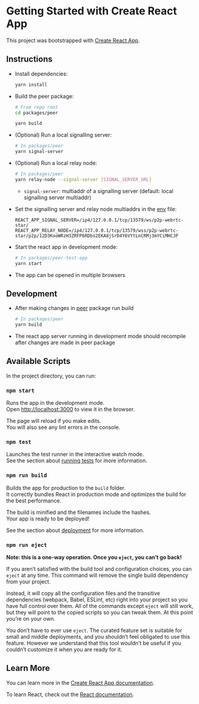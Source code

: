 # Getting Started with Create React App

This project was bootstrapped with [Create React App](https://github.com/facebook/create-react-app).

## Instructions

* Install dependencies:

  ```bash
  yarn install
  ```

* Build the peer package:

  ```bash
  # From repo root
  cd packages/peer

  yarn build
  ```

* (Optional) Run a local signalling server:

  ```bash
  # In packages/peer
  yarn signal-server
  ```

* (Optional) Run a local relay node:

  ```bash
  # In packages/peer
  yarn relay-node --signal-server [SIGNAL_SERVER_URL]
  ```

  * `signal-server`: multiaddr of a signalling server (default: local signalling server multiaddr)

* Set the signalling server and relay node multiaddrs in the [env](./.env) file:

  ```
  REACT_APP_SIGNAL_SERVER=/ip4/127.0.0.1/tcp/13579/ws/p2p-webrtc-star/
  REACT_APP_RELAY_NODE=/ip4/127.0.0.1/tcp/13579/wss/p2p-webrtc-star/p2p/12D3KooWRzH3ZRFP6RDbs2EKA8jSrD4Y6VYtLnCRMj3mYCiMHCJP
  ```

* Start the react app in development mode:

  ```bash
  # In packages/peer-test-app
  yarn start
  ```

* The app can be opened in multiple browsers

## Development

* After making changes in [peer](../peer/) package run build

  ```bash
  # In packages/peer
  yarn build
  ```

* The react app server running in development mode should recompile after changes are made in peer package

## Available Scripts

In the project directory, you can run:

### `npm start`

Runs the app in the development mode.\
Open [http://localhost:3000](http://localhost:3000) to view it in the browser.

The page will reload if you make edits.\
You will also see any lint errors in the console.

### `npm test`

Launches the test runner in the interactive watch mode.\
See the section about [running tests](https://facebook.github.io/create-react-app/docs/running-tests) for more information.

### `npm run build`

Builds the app for production to the `build` folder.\
It correctly bundles React in production mode and optimizes the build for the best performance.

The build is minified and the filenames include the hashes.\
Your app is ready to be deployed!

See the section about [deployment](https://facebook.github.io/create-react-app/docs/deployment) for more information.

### `npm run eject`

**Note: this is a one-way operation. Once you `eject`, you can’t go back!**

If you aren’t satisfied with the build tool and configuration choices, you can `eject` at any time. This command will remove the single build dependency from your project.

Instead, it will copy all the configuration files and the transitive dependencies (webpack, Babel, ESLint, etc) right into your project so you have full control over them. All of the commands except `eject` will still work, but they will point to the copied scripts so you can tweak them. At this point you’re on your own.

You don’t have to ever use `eject`. The curated feature set is suitable for small and middle deployments, and you shouldn’t feel obligated to use this feature. However we understand that this tool wouldn’t be useful if you couldn’t customize it when you are ready for it.

## Learn More

You can learn more in the [Create React App documentation](https://facebook.github.io/create-react-app/docs/getting-started).

To learn React, check out the [React documentation](https://reactjs.org/).
